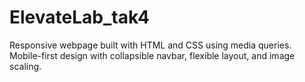 # ElevateLab_tak4
Responsive webpage built with HTML and CSS using media queries. Mobile-first design with collapsible navbar, flexible layout, and image scaling.
